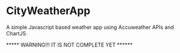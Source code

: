 # CityWeatherApp
A simple Javascript based weather app using Accuweather APIs and ChartJS

***** WARNING!!! IT IS NOT COMPLETE YET ******